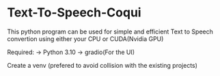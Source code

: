 # Text-To-Speech-Coqui

This python program can be used for simple and efficient Text to Speech convertion
using either your CPU or CUDA(Nvidia GPU)

Required:
  -> Python 3.10
  -> gradio(For the UI)
  
Create a venv (prefered to avoid collision with the existing projects)
